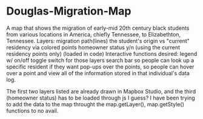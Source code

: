 # Douglas-Migration-Map
A map that shows the migration of early-mid 20th century black students from various locations in America, chiefly Tennessee, to Elizabethton, Tennessee.
Layers:
   migration path(lines)
   the student's origin vs "current" residency via colored points
   homeowner status y/n (using the current residency points only) (loaded in code)
Interactive functions desired:
   legend w/ on/off toggle switch for those layers
    search bar so people can look up a specific resident if they want
    pop-ups over the points, so people can hover over a point and view all of the information stored in that individual's data log.
    
 The first two layers listed are already drawn in Mapbox Studio, and the third (homeowner status) has to be loaded through js I guess? I have been trying to add the data to the map throught the map.getLayer(), map.getStyle() functions to no avail.
